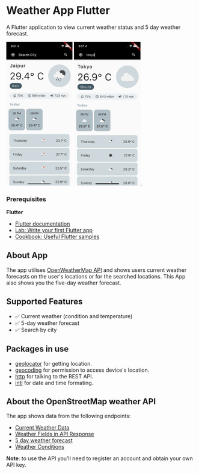 # Weather App Flutter

A Flutter application to view current weather status and 5 day weather forecast.

<img src="https://github.com/RitikRajoria/weather-app-flutter/blob/main/App%20Screenshots/Simulator%20Screen%20Shot%20-%20iPhone%2013%20-%202022-06-29%20at%2021.51.30.png?raw=true" width=35% height=50%/>
<img src="https://github.com/RitikRajoria/weather-app-flutter/blob/main/App%20Screenshots/Simulator%20Screen%20Shot%20-%20iPhone%2013%20-%202022-06-29%20at%2021.57.09.png?raw=true" width=35% height=50%/>.

### Prerequisites

**Flutter**

- [Flutter documentation](https://flutter.dev/docs)
- [Lab: Write your first Flutter app](https://flutter.dev/docs/get-started/codelab)
- [Cookbook: Useful Flutter samples](https://flutter.dev/docs/cookbook)


## About App

The app utilises [OpenWeatherMap API](https://openweathermap.org/api) and shows users current
weather forecasts on the user's locations or for the searched
locations. This App also shows you the five-day weather
forecast.


## Supported Features

- :white_check_mark: Current weather (condition and temperature)
- :white_check_mark: 5-day weather forecast
- :white_check_mark: Search by city

## Packages in use

- [geolocator](https://pub.dev/packages/geolocator) for getting location.
- [geocoding](https://pub.dev/packages/geocoding) for permission to access device's location.
- [http](https://pub.dev/packages/http) for talking to the REST API.
- [intl](https://pub.dev/packages/intl) for date and time formating.

## About the OpenStreetMap weather API

The app shows data from the following endpoints:

- [Current Weather Data](https://openweathermap.org/current)
- [Weather Fields in API Response](https://openweathermap.org/current#parameter)
- [5 day weather forecast](https://openweathermap.org/forecast5)
- [Weather Conditions](https://openweathermap.org/weather-conditions)

**Note**: to use the API you'll need to register an account and obtain your own API key.

